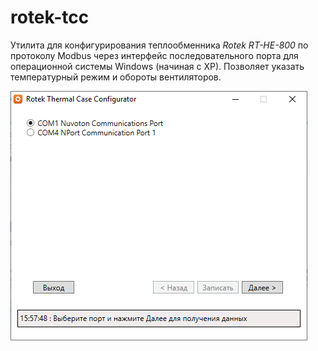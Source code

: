 # rotek-tcc
Утилита для конфигурирования теплообменника *Rotek RT-HE-800* по протоколу Modbus через интерфейс последовательного порта для операционной системы Windows (начиная с XP).
Позволяет указать температурный режим и обороты вентиляторов.

![Основное окно программы](https://github.com/stakly/rotek-tc/raw/main/mainscreen.png)
